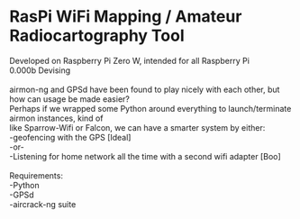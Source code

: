 # RasPi WiFi Mapping / Amateur Radiocartography Tool
Developed on Raspberry Pi Zero W, intended for all Raspberry Pi <br>
0.000b Devising <br>
 <br>
airmon-ng and GPSd have been found to play nicely with each other, but how can usage be made easier? <br>
Perhaps if we wrapped some Python around everything to launch/terminate airmon instances, kind of <br>
like Sparrow-Wifi or Falcon, we can have a smarter system by either: <br>
-geofencing with the GPS [Ideal] <br>
-or-<br>
-Listening for home network all the time with a second wifi adapter [Boo] <br>
 <br>
Requirements: <br>
-Python <br>
-GPSd <br>
-aircrack-ng suite <br>
